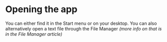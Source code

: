 # Opening the app
You can either find it in the Start menu or on your desktop.
You can also alternatively open a text file through the File Manager *(more info on that is in the File Manager article)*

